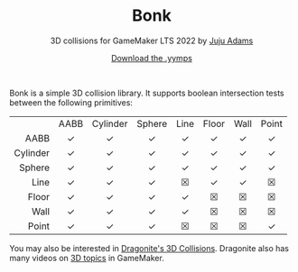 <h1 align="center">Bonk</h1>

<p align="center">3D collisions for GameMaker LTS 2022 by <a href="https://www.jujuadams.com/" target="_blank">Juju Adams</a></p>

<p align="center"><a href="https://github.com/JujuAdams/bonk/releases/">Download the .yymps</a></p>

&nbsp;

Bonk is a simple 3D collision library. It supports boolean intersection tests between the following primitives:

<table>
    <tr>
        <td align="center"></td>
        <td align="center">AABB</td>
        <td align="center">Cylinder</td>
        <td align="center">Sphere</td>
        <td align="center">Line</td>
        <td align="center">Floor</td>
        <td align="center">Wall</td>
        <td align="center">Point</td>
    </tr>
    <tr>
        <td align="right">AABB</td>
        <td align="center">✓</td>
        <td align="center">✓</td>
        <td align="center">✓</td>
        <td align="center">✓</td>
        <td align="center">✓</td>
        <td align="center">✓</td>
        <td align="center">✓</td>
    </tr>
    <tr>
        <td align="right">Cylinder</td>
        <td align="center">✓</td>
        <td align="center">✓</td>
        <td align="center">✓</td>
        <td align="center">✓</td>
        <td align="center">✓</td>
        <td align="center">✓</td>
        <td align="center">✓</td>
    </tr>
    <tr>
        <td align="right">Sphere</td>
        <td align="center">✓</td>
        <td align="center">✓</td>
        <td align="center">✓</td>
        <td align="center">✓</td>
        <td align="center">✓</td>
        <td align="center">✓</td>
        <td align="center">✓</td>
    </tr>
    <tr>
        <td align="right">Line</td>
        <td align="center">✓</td>
        <td align="center">✓</td>
        <td align="center">✓</td>
        <td align="center">☒</td>
        <td align="center">✓</td>
        <td align="center">✓</td>
        <td align="center">☒</td>
    </tr>
    <tr>
        <td align="right">Floor</td>
        <td align="center">✓</td>
        <td align="center">✓</td>
        <td align="center">✓</td>
        <td align="center">✓</td>
        <td align="center">☒</td>
        <td align="center">☒</td>
        <td align="center">☒</td>
    </tr>
    <tr>
        <td align="right">Wall</td>
        <td align="center">✓</td>
        <td align="center">✓</td>
        <td align="center">✓</td>
        <td align="center">✓</td>
        <td align="center">☒</td>
        <td align="center">☒</td>
        <td align="center">☒</td>
    </tr>
    <tr>
        <td align="right">Point</td>
        <td align="center">✓</td>
        <td align="center">✓</td>
        <td align="center">✓</td>
        <td align="center">☒</td>
        <td align="center">☒</td>
        <td align="center">☒</td>
        <td align="center">✓</td>
    </tr>
</table>

You may also be interested in [Dragonite's 3D Collisions](https://dragonite.itch.io/collisions). Dragonite also has many videos on [3D topics](https://youtube.com/@DragoniteSpam?feature=shared) in GameMaker.
